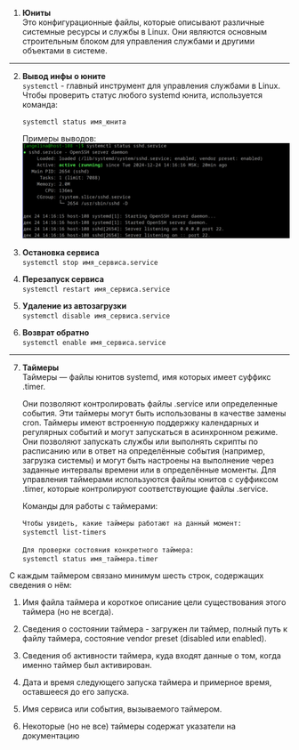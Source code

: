 1. **Юниты**  
Это конфигурационные файлы, которые описывают различные системные ресурсы и службы в Linux. Они являются основным строительным блоком для управления службами и другими объектами в системе.

---

2. **Вывод инфы о юните**  
    `systemctl` - главный инструмент для управления службами в Linux. Чтобы проверить статус любого systemd юнита, используется команда:
    ```
    systemctl status имя_юнита
    ```
    Примеры выводов:  
![alt text](image-5.png)

3. **Остановка сервиса**  
`systemctl stop имя_сервиса.service`

4. **Перезапуск сервиса**  
`systemctl restart имя_сервиса.service`

5. **Удаление из автозагрузки**  
`systemctl disable имя_сервиса.service`

6. **Возврат обратно**  
`systemctl enable имя_сервиса.service`

---

7. **Таймеры**  
    Таймеры — файлы юнитов systemd, имя которых имеет суффикс .timer.

    Они позволяют контролировать файлы .service или определенные события. Эти таймеры могут быть использованы в качестве замены cron. Таймеры имеют встроенную поддержку календарных и регулярных событий и могут запускаться в асинхронном режиме. Они позволяют запускать службы или выполнять скрипты по расписанию или в ответ на определённые события (например, загрузка системы) и могут быть настроены на выполнение через заданные интервалы времени или в определённые моменты. Для управления таймерами используются файлы юнитов с суффиксом .timer, которые контролируют соответствующие файлы .service.  

    Команды для работы с таймерами:  
    ```
    Чтобы увидеть, какие таймеры работают на данный момент:
    systemctl list-timers

    Для проверки состояния конкретного таймера:
    systemctl status имя_таймера.timer
    ```
С каждым таймером связано минимум шесть строк, содержащих сведения о нём:

1) Имя файла таймера и короткое описание цели существования этого таймера (но не всегда).

2) Сведения о состоянии таймера - загружен ли таймер, полный путь к файлу таймера, состояние vendor preset (disabled или enabled).

3) Сведения об активности таймера, куда входят данные о том, когда именно таймер был активирован.

4) Дата и время следующего запуска таймера и примерное время, оставшееся до его запуска.

5) Имя сервиса или события, вызываемого таймером.

6) Некоторые (но не все) таймеры содержат указатели на документацию

